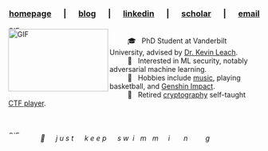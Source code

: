 <h3 align="right">
  <a href="https://ngoc.io">homepage</a> &emsp; | &emsp;
  <a href="https://blog.ngoc.io">blog</a> &emsp; | &emsp;
  <a href="https://linkedin.com/in/ngoctnq">linkedin</a> &emsp; | &emsp;
  <a href="https://scholar.google.com/citations?user=j2oMsAAAAJ&user=hba44u0AAAAJ">scholar</a> &emsp; | &emsp;
  <a href="mailto:hi@ngoc.io">email</a>
</h1>

<img align="center" width="1000px" height="5px" alt="GIF" src="https://media.giphy.com/media/v1.Y2lkPTc5MGI3NjExeGRmaTBoZnhyOWlxdWV5c3h5dW82dTN6aXBsenJ5bW5jYXUyYzV1NyZlcD12MV9pbnRlcm5hbF9naWZfYnlfaWQmY3Q9Zw/1pmatQ3LcP5XFYxSWF/giphy-downsized.gif" />

<!-- End of header -->
<br>
<img align="left" width="200px" height="125px" alt="GIF" src="https://media.giphy.com/media/LHZyixOnHwDDy/giphy.gif" />

&emsp; &emsp; 🎓 &nbsp; PhD Student at Vanderbilt University, advised by [Dr. Kevin Leach](https://kjl.name).<br>
&emsp; &emsp; 🔭 &nbsp; Interested in ML security, notably adversarial machine learning. <br>
&emsp; &emsp; 🎹 &nbsp; Hobbies include [music](https://www.youtube.com/@_kwkt), playing basketball, and [Genshin Impact](https://akasha.cv/profile/642155323). <br>
&emsp; &emsp; 🔐 &nbsp; Retired [cryptography](https://github.com/ngoctnq/cryptopals) self-taught [CTF player](https://cryptohack.org/user/ngoctnq/). <br><br><br>

<img align="center" width="1000px" height="5px" alt="GIF" src="https://media.giphy.com/media/v1.Y2lkPTc5MGI3NjExeGRmaTBoZnhyOWlxdWV5c3h5dW82dTN6aXBsenJ5bW5jYXUyYzV1NyZlcD12MV9pbnRlcm5hbF9naWZfYnlfaWQmY3Q9Zw/1pmatQ3LcP5XFYxSWF/giphy-downsized.gif" />

<!-- End of body -->

<div align="center"><i>🐠 &emsp; j u s t &emsp; k e e p &emsp; s w&nbsp; i &nbsp; m &nbsp; m &nbsp; &nbsp; i &nbsp; &nbsp; &nbsp; n &nbsp; &nbsp; &nbsp; &nbsp; g &emsp; &emsp;</i></div>
